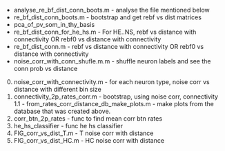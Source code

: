 - analyse_re_bf_dist_conn_boots.m - analyse the file mentioned below
- re_bf_dist_conn_boots.m - bootstrap and get rebf vs dist matrices
- pca_of_pv_som_in_thy_basis
- re_bf_dist_conn_for_he_hs.m - For HE..NS, rebf vs distance with connectivity OR rebf0 vs distance with connectivity
- re_bf_dist_conn.m - rebf vs distance with connectivity OR rebf0 vs distance with connectivity
- noise_corr_with_conn_shufle.m.m - shuffle neuron labels and see the conn prob vs distance
0. noise_corr_with_connectivity.m - for each neuron type, noise corr vs distance with different bin size
1. connectivity_2p_rates_corr.m - bootstrap, using noise corr, connectivity
1.1 - from_rates_corr_distance_db_make_plots.m - make plots from the database that was created above.
2. corr_btn_2p_rates - func to find mean corr btn rates
3. he_hs_classifier - func he hs classifier
4. FIG_corr_vs_dist_T.m - T noise corr with distance
5. FIG_corr_vs_dist_HC.m - HC noise corr with distance